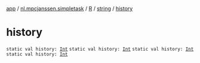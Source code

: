 [app](../../../index.md) / [nl.mpcjanssen.simpletask](../../index.md) / [R](../index.md) / [string](index.md) / [history](.)

# history

`static val history: `[`Int`](https://kotlinlang.org/api/latest/jvm/stdlib/kotlin/-int/index.html)
`static val history: `[`Int`](https://kotlinlang.org/api/latest/jvm/stdlib/kotlin/-int/index.html)
`static val history: `[`Int`](https://kotlinlang.org/api/latest/jvm/stdlib/kotlin/-int/index.html)
`static val history: `[`Int`](https://kotlinlang.org/api/latest/jvm/stdlib/kotlin/-int/index.html)